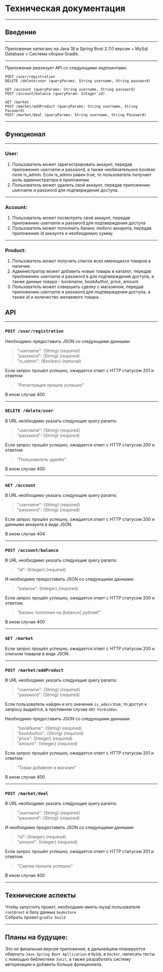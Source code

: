 # Техническая документация


<hr>

## Введение

<hr>

Приложение написано на Java 18 и Spring Boot 2.7.0 версии + MySql Database + Система сборки Gradle.   

<hr>

Приложение реализует API со следующими эндпоинтами:

   `POST /user/registration`  
   `DELETE /delete/user (queryParams: String username, String password)`

   `GET /account (queryParams: String username, String password)`  
   `POST /account/balance (queryParam: Integer id)`

   `GET /market`    
   `POST /market/addProduct (queryParams: String username, String Password)`  
   `POST /market/deal (queryParams: String username, String Password)`

<hr>

## Функционал

<hr>

### User:

1. Пользователь может зарегистрировать аккаунт, передав приложению username и password, а также необязательное boolean поле is_admin.
   Если is_admin равен true, то пользователь получает роль администратора в приложении.
2. Пользователь может удалить свой аккаунт, передав приложению username и password для подтверждения доступа.


<hr>

### Account:
1. Пользователь может посмотреть свой аккаунт, передав приложению username и password для подтверждения доступа
2. Пользователь может пополнить баланс любого аккаунта, передав приложению id аккаунта и необходимую сумму.

<hr>

### Product:
1. Пользователь может получить список всех имеющихся товаров в наличии.
2. Администратор может добавить новые товары в каталог, передав приложению username и password в для подтверждения доступа, а также данные товара - bookname, bookAuthor, price, amount.
3. Пользователь может совершить сделку с магазином, передав приложению username и password для подтверждения доступа, а также id и количество желаемого товара.

## API

<hr>

### `POST /user/registration`  
Необходимо предоставить JSON со следующими данными:  
>"username": {String} (required)  
>"password": {String} (required)  
>"is_admin": {Boolean} (optional)

Если запрос прошёл успешно, ожидается ответ с HTTP статусом 201 и ответом:
>"Регистрация прошла успешно"  

В ином случае 400

<hr>

### `DELETE /delete/user`
В URL необходимо указать следующие query params:
>"username": {String} (required)  
>"password": {String} (required)    

Если запрос прошёл успешно, ожидается ответ с HTTP статусом 200 и ответом:
>"Пользователь удалён"
 
В ином случае 400

<hr>

### `GET /account`
В URL необходимо указать следующие query params:
>"username": {String} (required)  
>"password": {String} (required)    

Если запрос прошёл успешно, ожидается ответ с HTTP статусом 200 и данными аккаунта в виде JSON.  

В ином случае 404

<hr>

### `POST /account/balance`
В URL необходимо указать следующие query params:
>"id": {Integer} (required)

И необходимо предоставить JSON со следующими данными:

>"balance": {Integer} (required)  

Если запрос прошёл успешно, ожидается ответ с HTTP статусом 200 и ответом:
>"Баланс пополнен на [balance] рублей!"

В ином случае 400

<hr>

### `GET /market` 
Если запрос прошёл успешно, ожидается ответ с HTTP статусом 200 и списком товаров в виде JSON.

<hr>

### `POST /market/addProduct`

В URL необходимо указать следующие query params:
>"username": {String} (required)  
>"password": {String} (required)

Если пользователь найден и его значение `is_admin` true, то доступ к запросу выдаётся, в противном случае `403 Forbidden`

Необходимо предоставить JSON со следующими данными:
>"bookName": {String} (required)  
>"bookAuthor": {String} (required)  
>"price": {Integer} (required)  
>"amount": {Integer} (required)  

Если запрос прошёл успешно, ожидается ответ с HTTP статусом 201 и ответом:
>"Товар добавлен в магазин" 

В ином случае 400

<hr>

### `POST /market/deal`

В URL необходимо указать следующие query params:
>"username": {String} (required)  
>"password": {String} (required)

И необходимо предоставить JSON со следующими данными:
>"id": {Integer} (required)  
>"amount": {Integer} (required)

Если запрос прошёл успешно, ожидается ответ с HTTP статусом 201 и ответом:
>"Сделка прошла успешно" 

В ином случае 400

<hr>

## Технические аспекты
Чтобы запустить проект, необходимо иметь mysql пользователя `root@root` и базу данных `bookstore`  
Собрать проект:`gradle build`


<hr>

## Планы на будущее:
Это не финальная версия приложения, в дальнейшем планируется обернуть `Java Spring Boot Apllication` и `MySQL` в `Docker`, написать тесты с помощью библиотеки `Junit`, а также разработать систему авторизации и добавить больше функционала.